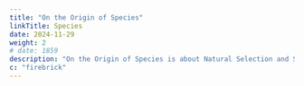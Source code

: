 ```yaml
---
title: "On the Origin of Species"
linkTitle: Species
date: 2024-11-29
weight: 2
# date: 1859 
description: "On the Origin of Species is about Natural Selection and Survival of the Fittest"
c: "firebrick"
---
```


